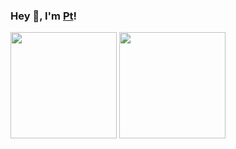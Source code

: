 ### Hey 👋, I'm [Pt](https://chenpt.cc/)!
<img height="170px" src="https://github-readme-stats.vercel.app/api?username=ChenPt&show_icons=true" />
<img height="170px" src="https://github-readme-stats.vercel.app/api/top-langs/?username=ChenPt&layout=compact&langs_count=5" />



